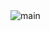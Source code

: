 <img src="https://github.com/dahyeon777/pureTimer/assets/168621121/a3a46252-371f-4a53-969c-d071788c760b" alt="main">
